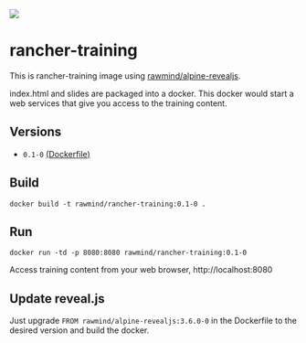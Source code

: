[![](https://images.microbadger.com/badges/image/rawmind/rancher-training.svg)](https://microbadger.com/images/rawmind/rancher-training "Get your own image badge on microbadger.com")

# rancher-training

This is rancher-training image using [rawmind/alpine-revealjs][rawmind/alpine-revealjs].

index.html and slides are packaged into a docker. This docker would start a web services that give you access to the training content. 

## Versions

- `0.1-0` [(Dockerfile)](https://github.com/rawmind0/rancher-training/blob/0.1-0/Dockerfile)

## Build

```
docker build -t rawmind/rancher-training:0.1-0 .
```

## Run

```
docker run -td -p 8080:8080 rawmind/rancher-training:0.1-0
```

Access training content from your web browser, http://localhost:8080

## Update reveal.js

Just upgrade `FROM rawmind/alpine-revealjs:3.6.0-0` in the Dockerfile to the desired version and build the docker.

[rawmind/alpine-revealjs]: https://github.com/rawmind0/rawmind/alpine-revealjs/